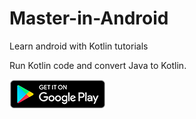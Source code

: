 # Master-in-Android

Learn android with Kotlin tutorials

Run Kotlin code and convert Java to Kotlin.

<a href='https://play.google.com/store/apps/details?id=coders.hub.android.master'><img alt='Master in Android' src='play_store.png'/></a>
